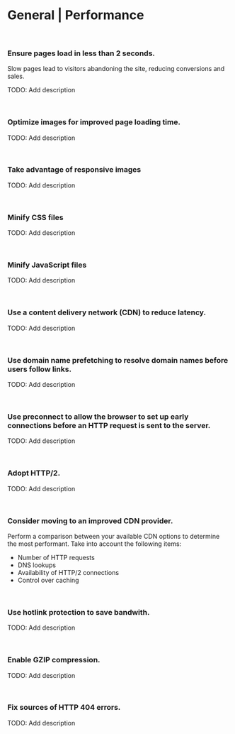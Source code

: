 # General | Performance
<br>


### Ensure pages load in less than 2 seconds.

Slow pages lead to visitors abandoning the site, reducing conversions and sales.

TODO: Add description

<br>


### Optimize images for improved page loading time.

TODO: Add description

<br>


### Take advantage of responsive images


TODO: Add description

<br>


### Minify CSS files


TODO: Add description

<br>


### Minify JavaScript files


TODO: Add description

<br>


### Use a content delivery network (CDN) to reduce latency.

TODO: Add description

<br>


### Use domain name prefetching to resolve domain names before users follow links.

TODO: Add description

<br>


### Use preconnect to allow the browser to set up early connections before an HTTP request is sent to the server.

TODO: Add description

<br>


### Adopt HTTP/2.

TODO: Add description

<br>


### Consider moving to an improved CDN provider.

Perform a comparison between your available CDN options to determine the most performant. Take into account the following items:
- Number of HTTP requests
- DNS lookups
- Availability of HTTP/2 connections
- Control over caching
<br>


### Use hotlink protection to save bandwith.

TODO: Add description

<br>


### Enable GZIP compression.

TODO: Add description

<br>


### Fix sources of HTTP 404 errors.

TODO: Add description

<br>








